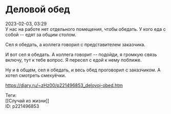 Деловой обед
=============

   
 2023-02-03, 03:29   
   У нас на работе нет отдельного помещения, чтобы обедать. У кого еда с собой -- едят за общим столом.   
   
 Сел я обедать, а коллега говорил с представителем заказчика.   
   
 И вот сел я обедать. А коллега говорит -- подойди, я громкую связь включу, тут к тебе вопрос. Я пересел с едой к нему поближе.   
   
 Ну и в общем, сел я обедать, и весь обед проговорил с заказчиком. А хотел смотреть смехуёчки.   
     
 <https://diary.ru/~zHz00/p221496853_delovoj-obed.htm>   
   
 Теги:   
 [[Случай из жизни]]   
 ID: p221496853